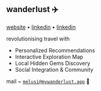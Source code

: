 ## wanderlust ✈️

[website](https://mywanderlust.app/) • [linkedin](https://linkedin.com/company/mywanderlustapp) • [linkedin](https://linkedin.com/company/mywanderlustapp) 

revolutionising travel with
- Personalized Recommendations
- Interactive Exploration Map
- Local Hidden Gems Discovery
- Social Integration & Community

mail ~ [``melusi@mywanderlust.app``](mailto:melusi@mywanderlust.app) 📩
